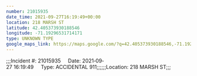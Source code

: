 ```yaml
---
number: 21015935
date_time: 2021-09-27T16:19:49+00:00
location: 218 MARSH ST
latitude: 42.405373930188546
longitude: -71.19296531714171
type: UNKNOWN TYPE
google_maps_link: https://maps.google.com/?q=42.405373930188546,-71.19296531714171
---
```


;;;Incident #: 21015935     Date: 2021‐09‐27 16:19:49     Type: ACCIDENTAL 911;;;;;;Location: 218 MARSH ST;;;

